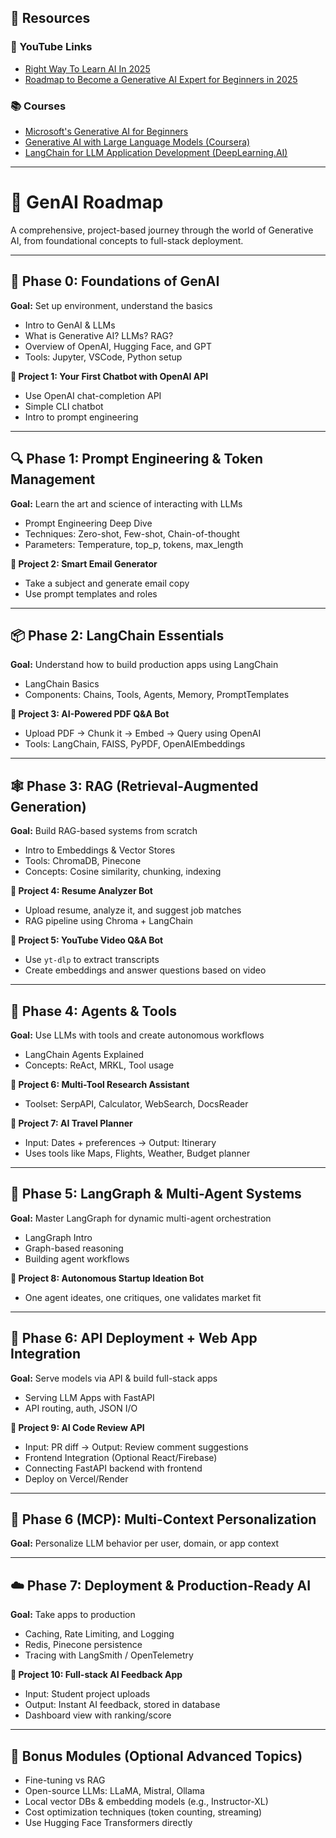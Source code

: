## 🔗 Resources

### 🎥 YouTube Links
- [Right Way To Learn AI In 2025](https://www.youtube.com/watch?v=TYEqenKrbaM)
- [Roadmap to Become a Generative AI Expert for Beginners in 2025](https://www.youtube.com/shorts/39zbC_PrNQs)

### 📚 Courses
- [Microsoft's Generative AI for Beginners](https://github.com/microsoft/generative-ai-for-beginners)
- [Generative AI with Large Language Models (Coursera)](https://www.coursera.org/learn/generative-ai-with-llms/home/module/1)
- [LangChain for LLM Application Development (DeepLearning.AI)](https://www.deeplearning.ai/short-courses/langchain-for-llm-application-development/)

---
# 🧭 GenAI Roadmap

A comprehensive, project-based journey through the world of Generative AI, from foundational concepts to full-stack deployment.

---

## 🚀 Phase 0: Foundations of GenAI  
**Goal:** Set up environment, understand the basics

- Intro to GenAI & LLMs  
- What is Generative AI? LLMs? RAG?  
- Overview of OpenAI, Hugging Face, and GPT  
- Tools: Jupyter, VSCode, Python setup  

**📁 Project 1: Your First Chatbot with OpenAI API**  
- Use OpenAI chat-completion API  
- Simple CLI chatbot  
- Intro to prompt engineering  

---

## 🔍 Phase 1: Prompt Engineering & Token Management  
**Goal:** Learn the art and science of interacting with LLMs

- Prompt Engineering Deep Dive  
- Techniques: Zero-shot, Few-shot, Chain-of-thought  
- Parameters: Temperature, top_p, tokens, max_length  

**📁 Project 2: Smart Email Generator**  
- Take a subject and generate email copy  
- Use prompt templates and roles  

---

## 📦 Phase 2: LangChain Essentials  
**Goal:** Understand how to build production apps using LangChain

- LangChain Basics  
- Components: Chains, Tools, Agents, Memory, PromptTemplates  

**📁 Project 3: AI-Powered PDF Q&A Bot**  
- Upload PDF → Chunk it → Embed → Query using OpenAI  
- Tools: LangChain, FAISS, PyPDF, OpenAIEmbeddings  

---

## 🕸️ Phase 3: RAG (Retrieval-Augmented Generation)  
**Goal:** Build RAG-based systems from scratch

- Intro to Embeddings & Vector Stores  
- Tools: ChromaDB, Pinecone  
- Concepts: Cosine similarity, chunking, indexing  

**📁 Project 4: Resume Analyzer Bot**  
- Upload resume, analyze it, and suggest job matches  
- RAG pipeline using Chroma + LangChain  

**📁 Project 5: YouTube Video Q&A Bot**  
- Use `yt-dlp` to extract transcripts  
- Create embeddings and answer questions based on video  

---

## 🤖 Phase 4: Agents & Tools  
**Goal:** Use LLMs with tools and create autonomous workflows

- LangChain Agents Explained  
- Concepts: ReAct, MRKL, Tool usage  

**📁 Project 6: Multi-Tool Research Assistant**  
- Toolset: SerpAPI, Calculator, WebSearch, DocsReader  

**📁 Project 7: AI Travel Planner**  
- Input: Dates + preferences → Output: Itinerary  
- Uses tools like Maps, Flights, Weather, Budget planner  

---

## 🔁 Phase 5: LangGraph & Multi-Agent Systems  
**Goal:** Master LangGraph for dynamic multi-agent orchestration

- LangGraph Intro  
- Graph-based reasoning  
- Building agent workflows  

**📁 Project 8: Autonomous Startup Ideation Bot**  
- One agent ideates, one critiques, one validates market fit  

---

## 📡 Phase 6: API Deployment + Web App Integration  
**Goal:** Serve models via API & build full-stack apps

- Serving LLM Apps with FastAPI  
- API routing, auth, JSON I/O  

**📁 Project 9: AI Code Review API**  
- Input: PR diff → Output: Review comment suggestions  
- Frontend Integration (Optional React/Firebase)  
- Connecting FastAPI backend with frontend  
- Deploy on Vercel/Render  

---

## 🔁 Phase 6 (MCP): Multi-Context Personalization  
**Goal:** Personalize LLM behavior per user, domain, or app context  

---

## ☁️ Phase 7: Deployment & Production-Ready AI  
**Goal:** Take apps to production

- Caching, Rate Limiting, and Logging  
- Redis, Pinecone persistence  
- Tracing with LangSmith / OpenTelemetry  

**📁 Project 10: Full-stack AI Feedback App**  
- Input: Student project uploads  
- Output: Instant AI feedback, stored in database  
- Dashboard view with ranking/score  

---

## 🧠 Bonus Modules (Optional Advanced Topics)

- Fine-tuning vs RAG  
- Open-source LLMs: LLaMA, Mistral, Ollama  
- Local vector DBs & embedding models (e.g., Instructor-XL)  
- Cost optimization techniques (token counting, streaming)  
- Use Hugging Face Transformers directly  
